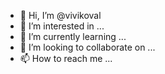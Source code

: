 - 👋 Hi, I’m @vivikoval
- 👀 I’m interested in ...
- 🌱 I’m currently learning ...
- 💞️ I’m looking to collaborate on ...
- 📫 How to reach me ...

<!---
vivikoval/vivikoval is a ✨ special ✨ repository because its `README.md` (this file) appears on your GitHub profile.
You can click the Preview link to take a look at your changes.
--->

